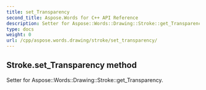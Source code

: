 ```yaml
---
title: set_Transparency
second_title: Aspose.Words for C++ API Reference
description: Setter for Aspose::Words::Drawing::Stroke::get_Transparency. 
type: docs
weight: 0
url: /cpp/aspose.words.drawing/stroke/set_transparency/
---
```

## Stroke.set_Transparency method


Setter for Aspose::Words::Drawing::Stroke::get_Transparency. 

